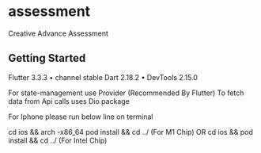 # assessment

Creative Advance Assessment

## Getting Started

Flutter 3.3.3 • channel stable 
Dart 2.18.2 • DevTools 2.15.0





For state-management use Provider (Recommended By Flutter)
To fetch data from Api calls uses Dio package


For Iphone please run below line on terminal

cd ios && arch -x86_64 pod install && cd ../  (For M1 Chip)
OR
cd ios &&  pod install && cd ../  (For Intel Chip)

